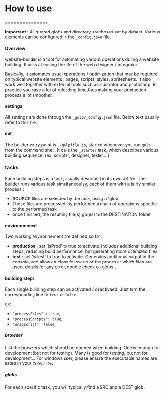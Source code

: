 # How to use
===============

**Important :** All quoted globs and directory are thoses set by default. Various elements can be configured in the `_config.json` file.


#### Overview
website-builder is a tool for automating various operations during a website building.
It aims at easing the life of the web designer / integrator.

Basically, it automates usual operations / optimization that may be required on typical website elements : pages, scripts, styles, spritesheets.
It also work well together with external tools such as illustrator and photoshop.
In practice you save a lot of reloading time,thus making your production process a lot smoother.


#### settings

All settings are done through the `_gulp/_config.json` file. Below text usually refer to this file. 

#### init

The builder entry point is `./gulpfile.js`, started whenever you run `gulp` from the command shell.
It calls the `_starter` task, which describes various building sequence. (ex: scripter, designer, tester... )

### tasks

Each building steps is a task, usually described in its own JS file. The builder runs various task simultaneoulsy, each of them with a fairly similar process :
- SOURCE files are selected by the task, using a 'glob'
- These files are processed, by performed a chain of operations specific to the performed task
- once finished, the resulting file(s) go(es) to the DESTINATION folder

#### environnement

Two working environnement are defined so far :
- **production** : set 'isProd' to true to activate. Includes additional building steps, reducing build performance, but generating more optimized files.
- **test** : set 'isTest' to true to activate. Generates additional output in the console, and allows a close follow up of the process : which files are used,
details for any error, double check on globs...


#### building steps

Each single building step can be activated / deactivaed. Just turn the corresponding line to `true` or `false`.

ex:
- `"processFiles" : true`,
- `"processScripts": true`,
-    `"wrapScript": false`,

##### browser

List the browsers which should be opened when building. One is enough for development (but not for testing). Many is good for testing, but not for development...
For windows user, please ensure the executable names are listed in your %PATH%.

#####  globs

For each specific task, you will typically find a SRC and a DEST glob.


